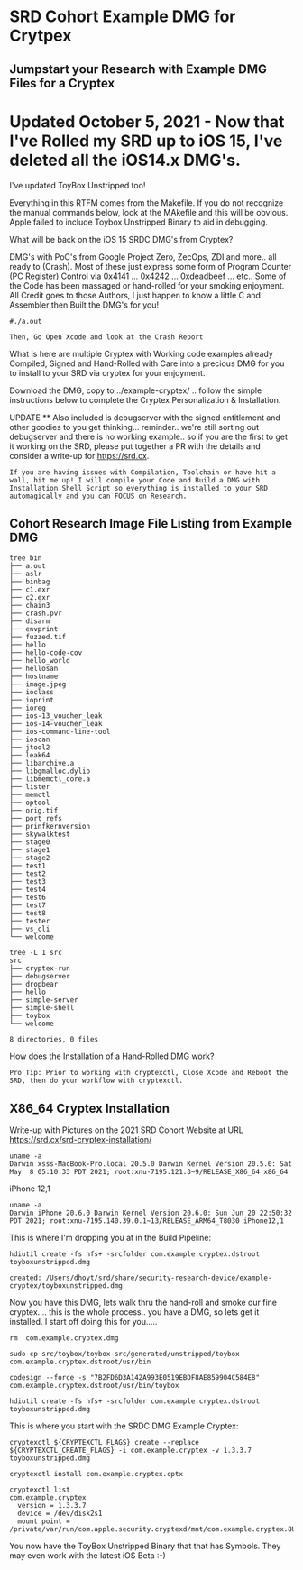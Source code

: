 # SRD Cohort Example DMG for Crytpex

Jumpstart your Research with Example DMG Files for a Cryptex
-----------

# Updated October 5, 2021 - Now that I've Rolled my SRD up to iOS 15, I've deleted all the iOS14.x DMG's. 

I've updated ToyBox Unstripped too!

Everything in this RTFM comes from the Makefile. If you do not recognize the manual commands below, look at the MAkefile and this will be obvious. Apple failed to include Toybox Unstripped Binary to aid in debugging.

What will be back on the iOS 15 SRDC DMG's from Cryptex?

DMG's with PoC's from Google Project Zero, ZecOps, ZDI and more.. all ready to (Crash). Most of these just express some form of Program Counter (PC Register) Control via 0x4141 ... 0x4242 ... 0xdeadbeef ... etc.. Some of the Code has been massaged or hand-rolled for your smoking enjoyment. All Credit goes to those Authors, I just happen to know a little C and Assembler then Built the DMG's for you!

```
#./a.out

Then, Go Open Xcode and look at the Crash Report
```
What is here are multiple Cryptex with Working code examples already Compiled, Signed and Hand-Rolled with Care into a precious DMG for you to install to your SRD via cryptex for your enjoyment. 

Download the DMG, copy to ../example-cryptex/ .. follow the simple instructions below to complete the Cryptex Personalization & Installation.

UPDATE ** Also included is debugserver with the signed entitlement and other goodies to you get thinking... reminder.. we're still sorting out debugserver and there is no working example.. so if you are the first to get it working on the SRD, please put together a PR with the details and consider a write-up for https://srd.cx.

```
If you are having issues with Compilation, Toolchain or have hit a wall, hit me up! I will compile your Code and Build a DMG with Installation Shell Script so everything is installed to your SRD automagically and you can FOCUS on Research.
```
Cohort Research Image File Listing from Example DMG
-----
```
tree bin
├── a.out
├── aslr
├── binbag
├── c1.exr
├── c2.exr
├── chain3
├── crash.pvr
├── disarm
├── envprint
├── fuzzed.tif
├── hello
├── hello-code-cov
├── hello_world
├── hellosan
├── hostname
├── image.jpeg
├── ioclass
├── ioprint
├── ioreg
├── ios-13_voucher_leak
├── ios-14-voucher_leak
├── ios-command-line-tool
├── ioscan
├── jtool2
├── leak64
├── libarchive.a
├── libgmalloc.dylib
├── libmemctl_core.a
├── lister
├── memctl
├── optool
├── orig.tif
├── port_refs
├── prinfkernversion
├── skywalktest
├── stage0
├── stage1
├── stage2
├── test1
├── test2
├── test3
├── test4
├── test6
├── test7
├── test8
├── tester
├── vs_cli
└── welcome
```
```
tree -L 1 src
src
├── cryptex-run
├── debugserver
├── dropbear
├── hello
├── simple-server
├── simple-shell
├── toybox
└── welcome

8 directories, 0 files
```

How does the Installation of a Hand-Rolled DMG work?
```
Pro Tip: Prior to working with cryptexctl, Close Xcode and Reboot the SRD, then do your workflow with cryptexctl. 
```
X86_64 Cryptex Installation 
------
Write-up with Pictures on the 2021 SRD Cohort Website at URL https://srd.cx/srd-cryptex-installation/ 
```
uname -a
Darwin xsss-MacBook-Pro.local 20.5.0 Darwin Kernel Version 20.5.0: Sat May  8 05:10:33 PDT 2021; root:xnu-7195.121.3~9/RELEASE_X86_64 x86_64
```
iPhone 12,1
```
uname -a
Darwin iPhone 20.6.0 Darwin Kernel Version 20.6.0: Sun Jun 20 22:50:32 PDT 2021; root:xnu-7195.140.39.0.1~13/RELEASE_ARM64_T8030 iPhone12,1
```
This is where I'm dropping you at in the Build Pipeline:
```
hdiutil create -fs hfs+ -srcfolder com.example.cryptex.dstroot toyboxunstripped.dmg
```
```
created: /Users/dhoyt/srd/share/security-research-device/example-cryptex/toyboxunstripped.dmg
```
Now you have this DMG, lets walk thru the hand-roll and smoke our fine cryptex.... this is the whole process.. you have a DMG, so lets get it installed. I start off doing this for you.....
```
rm  com.example.cryptex.dmg
```
```
sudo cp src/toybox/toybox-src/generated/unstripped/toybox com.example.cryptex.dstroot/usr/bin
```
```
codesign --force -s "7B2FD6D3A142A993E0519EBDF8AE859904C584E8"  com.example.cryptex.dstroot/usr/bin/toybox
```
```
hdiutil create -fs hfs+ -srcfolder com.example.cryptex.dstroot toyboxunstripped.dmg
```
This is where you start with the SRDC DMG Example Cryptex:
```
cryptexctl ${CRYPTEXCTL_FLAGS} create --replace ${CRYPTEXCTL_CREATE_FLAGS} -i com.example.cryptex -v 1.3.3.7 toyboxunstripped.dmg
```
```
cryptexctl install com.example.cryptex.cptx
```
```
cryptexctl list
com.example.cryptex
  version = 1.3.3.7
  device = /dev/disk2s1
  mount point = /private/var/run/com.apple.security.cryptexd/mnt/com.example.cryptex.8Ug7XY
```
You now have the ToyBox Unstripped Binary that that has Symbols. They may even work with the latest iOS Beta :-)
